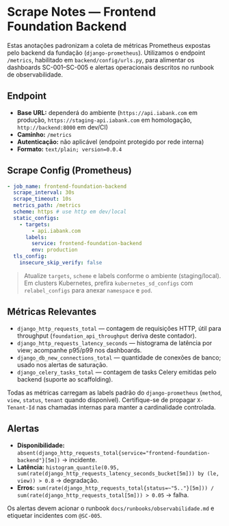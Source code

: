 # Scrape Notes — Frontend Foundation Backend

Estas anotações padronizam a coleta de métricas Prometheus expostas pelo backend da fundação (`django-prometheus`). Utilizamos o endpoint `/metrics`, habilitado em `backend/config/urls.py`, para alimentar os dashboards SC-001–SC-005 e alertas operacionais descritos no runbook de observabilidade.

## Endpoint

- **Base URL:** dependerá do ambiente (`https://api.iabank.com` em produção, `https://staging-api.iabank.com` em homologação, `http://backend:8000` em dev/CI)
- **Caminho:** `/metrics`
- **Autenticação:** não aplicável (endpoint protegido por rede interna)
- **Formato:** `text/plain; version=0.0.4`

## Scrape Config (Prometheus)

```yaml
- job_name: frontend-foundation-backend
  scrape_interval: 30s
  scrape_timeout: 10s
  metrics_path: /metrics
  scheme: https # use http em dev/local
  static_configs:
    - targets:
        - api.iabank.com
      labels:
        service: frontend-foundation-backend
        env: production
  tls_config:
    insecure_skip_verify: false
```

> Atualize `targets`, `scheme` e labels conforme o ambiente (staging/local). Em clusters Kubernetes, prefira `kubernetes_sd_configs` com `relabel_configs` para anexar `namespace` e `pod`.

## Métricas Relevantes

- `django_http_requests_total` — contagem de requisições HTTP, útil para throughput (`foundation_api_throughput` deriva deste contador).
- `django_http_requests_latency_seconds` — histograma de latência por view; acompanhe p95/p99 nos dashboards.
- `django_db_new_connections_total` — quantidade de conexões de banco; usado nos alertas de saturação.
- `django_celery_tasks_total` — contagem de tasks Celery emitidas pelo backend (suporte ao scaffolding).

Todas as métricas carregam as labels padrão do `django-prometheus` (`method`, `view`, `status`, `tenant` quando disponível). Certifique-se de propagar `X-Tenant-Id` nas chamadas internas para manter a cardinalidade controlada.

## Alertas

- **Disponibilidade:** `absent(django_http_requests_total{service="frontend-foundation-backend"}[5m])` → incidente.
- **Latência:** `histogram_quantile(0.95, sum(rate(django_http_requests_latency_seconds_bucket[5m])) by (le, view)) > 0.8` → degradação.
- **Erros:** `sum(rate(django_http_requests_total{status=~"5.."}[5m])) / sum(rate(django_http_requests_total[5m])) > 0.05` → falha.

Os alertas devem acionar o runbook `docs/runbooks/observabilidade.md` e etiquetar incidentes com `@SC-005`.

